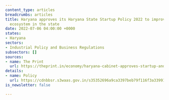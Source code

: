 ```yaml
---
content_type: articles
breadcrumbs: articles
title: Haryana approves its Haryana State Startup Policy 2022 to improve the startup
  ecosystem in the state
date: 2022-07-06 04:00:00 +0000
states:
- Haryana
sectors:
- Industrial Policy and Business Regulations
subsectors: []
sources:
- name: The Print
  url: https://theprint.in/economy/haryana-cabinet-approves-startup-and-data-centre-policies/1014871/
details:
- name: Policy
  url: https://cdnbbsr.s3waas.gov.in/s35352696a9ca3397beb79f116f3a33991/uploads/2022/07/2022071121.pdf
is_newsletter: false

---
```

